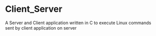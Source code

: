 # Client_Server
A Server and Client application written in C to execute Linux commands sent by client application on server
